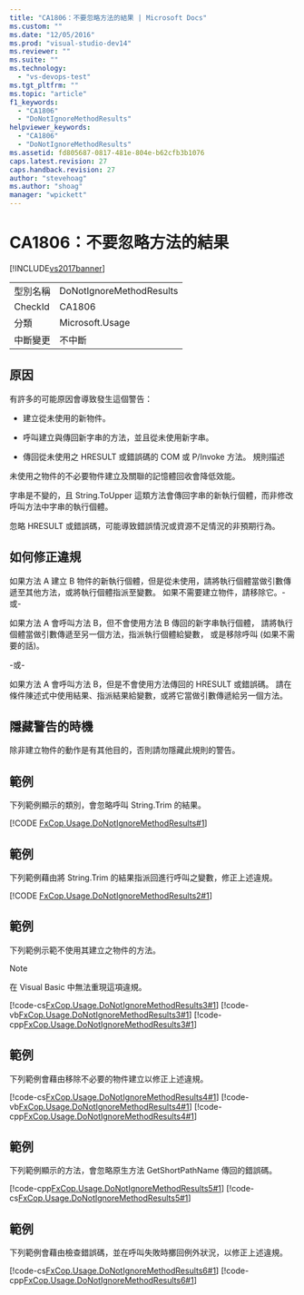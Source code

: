 ```yaml
---
title: "CA1806：不要忽略方法的結果 | Microsoft Docs"
ms.custom: ""
ms.date: "12/05/2016"
ms.prod: "visual-studio-dev14"
ms.reviewer: ""
ms.suite: ""
ms.technology: 
  - "vs-devops-test"
ms.tgt_pltfrm: ""
ms.topic: "article"
f1_keywords: 
  - "CA1806"
  - "DoNotIgnoreMethodResults"
helpviewer_keywords: 
  - "CA1806"
  - "DoNotIgnoreMethodResults"
ms.assetid: fd805687-0817-481e-804e-b62cfb3b1076
caps.latest.revision: 27
caps.handback.revision: 27
author: "stevehoag"
ms.author: "shoag"
manager: "wpickett"
---
```

# CA1806：不要忽略方法的結果
[!INCLUDE[vs2017banner](../code-quality/includes/vs2017banner.md)]

|||  
|-|-|  
|型別名稱|DoNotIgnoreMethodResults|  
|CheckId|CA1806|  
|分類|Microsoft.Usage|  
|中斷變更|不中斷|  
  
## 原因  
 有許多的可能原因會導致發生這個警告：  
  
-   建立從未使用的新物件。  
  
-   呼叫建立與傳回新字串的方法，並且從未使用新字串。  
  
-   傳回從未使用之 HRESULT 或錯誤碼的 COM 或 P\/Invoke 方法。  規則描述  
  
 未使用之物件的不必要物件建立及關聯的記憶體回收會降低效能。  
  
 字串是不變的，且 String.ToUpper 這類方法會傳回字串的新執行個體，而非修改呼叫方法中字串的執行個體。  
  
 忽略 HRESULT 或錯誤碼，可能導致錯誤情況或資源不足情況的非預期行為。  
  
## 如何修正違規  
 如果方法 A 建立 B 物件的新執行個體，但是從未使用，請將執行個體當做引數傳遞至其他方法，或將執行個體指派至變數。  如果不需要建立物件，請移除它。\-或\-  
  
 如果方法 A 會呼叫方法 B，但不會使用方法 B 傳回的新字串執行個體，  請將執行個體當做引數傳遞至另一個方法，指派執行個體給變數，  或是移除呼叫 \(如果不需要的話\)。  
  
 \-或\-  
  
 如果方法 A 會呼叫方法 B，但是不會使用方法傳回的 HRESULT 或錯誤碼。  請在條件陳述式中使用結果、指派結果給變數，或將它當做引數傳遞給另一個方法。  
  
## 隱藏警告的時機  
 除非建立物件的動作是有其他目的，否則請勿隱藏此規則的警告。  
  
## 範例  
 下列範例顯示的類別，會忽略呼叫 String.Trim 的結果。  
  
 [!CODE [FxCop.Usage.DoNotIgnoreMethodResults#1](FxCop.Usage.DoNotIgnoreMethodResults#1)]  
  
## 範例  
 下列範例藉由將 String.Trim 的結果指派回進行呼叫之變數，修正上述違規。  
  
 [!CODE [FxCop.Usage.DoNotIgnoreMethodResults2#1](FxCop.Usage.DoNotIgnoreMethodResults2#1)]  
  
## 範例  
 下列範例示範不使用其建立之物件的方法。  
  
> [!NOTE]
>  在 Visual Basic 中無法重現這項違規。  
  
 [!code-cs[FxCop.Usage.DoNotIgnoreMethodResults3#1](../code-quality/codesnippet/CSharp/ca1806-do-not-ignore-method-results_1.cs)]
 [!code-vb[FxCop.Usage.DoNotIgnoreMethodResults3#1](../code-quality/codesnippet/VisualBasic/ca1806-do-not-ignore-method-results_1.vb)]
 [!code-cpp[FxCop.Usage.DoNotIgnoreMethodResults3#1](../code-quality/codesnippet/CPP/ca1806-do-not-ignore-method-results_1.cpp)]  
  
## 範例  
 下列範例會藉由移除不必要的物件建立以修正上述違規。  
  
 [!code-cs[FxCop.Usage.DoNotIgnoreMethodResults4#1](../code-quality/codesnippet/CSharp/ca1806-do-not-ignore-method-results_2.cs)]
 [!code-vb[FxCop.Usage.DoNotIgnoreMethodResults4#1](../code-quality/codesnippet/VisualBasic/ca1806-do-not-ignore-method-results_2.vb)]
 [!code-cpp[FxCop.Usage.DoNotIgnoreMethodResults4#1](../code-quality/codesnippet/CPP/ca1806-do-not-ignore-method-results_2.cpp)]  
  
## 範例  
 下列範例顯示的方法，會忽略原生方法 GetShortPathName 傳回的錯誤碼。  
  
 [!code-cpp[FxCop.Usage.DoNotIgnoreMethodResults5#1](../code-quality/codesnippet/CPP/ca1806-do-not-ignore-method-results_3.cpp)]
 [!code-cs[FxCop.Usage.DoNotIgnoreMethodResults5#1](../code-quality/codesnippet/CSharp/ca1806-do-not-ignore-method-results_3.cs)]  
  
## 範例  
 下列範例會藉由檢查錯誤碼，並在呼叫失敗時擲回例外狀況，以修正上述違規。  
  
 [!code-cs[FxCop.Usage.DoNotIgnoreMethodResults6#1](../code-quality/codesnippet/CSharp/ca1806-do-not-ignore-method-results_4.cs)]
 [!code-cpp[FxCop.Usage.DoNotIgnoreMethodResults6#1](../code-quality/codesnippet/CPP/ca1806-do-not-ignore-method-results_4.cpp)]